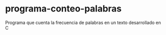# programa-conteo-palabras
Programa que cuenta la frecuencia de palabras en un texto desarrollado en C
